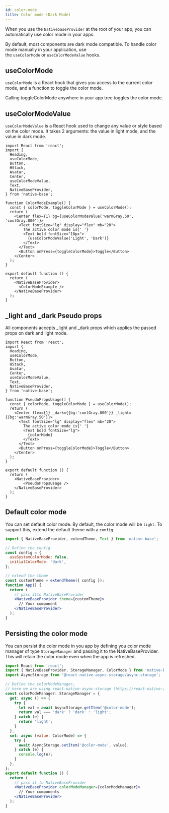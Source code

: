 ```yaml
---
id: color-mode
title: Color mode (Dark Mode)
---
```


When you use the `NativebaseProvider` at the root of your app, you can automatically use color mode in your apps.

By default, most components are dark mode compatible. To handle color mode manually in your application, use the `useColorMode` or `useColorModeValue` hooks.

## useColorMode

`useColorMode` is a React hook that gives you access to the current color mode, and a function to toggle the color mode.

Calling toggleColorMode anywhere in your app tree toggles the color mode.

## useColorModeValue

`useColorModeValue` is a React hook used to change any value or style based on the color mode. It takes 2 arguments: the value in light mode, and the value in dark mode.

```SnackPlayer name=ColorMode%20Usage
import React from 'react';
import {
  Heading,
  useColorMode,
  Button,
  HStack,
  Avatar,
  Center,
  useColorModeValue,
  Text,
  NativeBaseProvider,
} from 'native-base';

function ColorModeExample() {
  const { colorMode, toggleColorMode } = useColorMode();
  return (
    <Center flex={1} bg={useColorModeValue('warmGray.50', 'coolGray.800')}>
      <Text fontSize="lg" display="flex" mb="20">
        The active color mode is{' '}
        <Text bold fontSize="18px">
          {useColorModeValue('Light', 'Dark')}
        </Text>
      </Text>
      <Button onPress={toggleColorMode}>Toggle</Button>
    </Center>
  );
}

export default function () {
  return (
    <NativeBaseProvider>
      <ColorModeExample />
    </NativeBaseProvider>
  );
}

```

## \_light and \_dark Pseudo props

All components accepts \_light and \_dark props which applies the passed props on dark and light mode.

```SnackPlayer name=PseudoProps%20Usage
import React from 'react';
import {
  Heading,
  useColorMode,
  Button,
  HStack,
  Avatar,
  Center,
  useColorModeValue,
  Text,
  NativeBaseProvider,
} from 'native-base';

function PseudoPropsUsage() {
  const { colorMode, toggleColorMode } = useColorMode();
  return (
    <Center flex={1} _dark={{bg:'coolGray.800'}} _light={{bg:'warmGray.50'}}>
      <Text fontSize="lg" display="flex" mb="20">
        The active color mode is{' '}
        <Text bold fontSize="lg">
          {colorMode}
        </Text>
      </Text>
      <Button onPress={toggleColorMode}>Toggle</Button>
    </Center>
  );
}

export default function () {
  return (
    <NativeBaseProvider>
        <PseudoPropsUsage />
    </NativeBaseProvider>
  );
}

```

## Default color mode

You can set default color mode. By default, the color mode will be `light`. To support this, extend the default theme with a `config`

```jsx
import { NativeBaseProvider, extendTheme, Text } from 'native-base';

// Define the config
const config = {
  useSystemColorMode: false,
  initialColorMode: 'dark',
};

// extend the theme
const customTheme = extendTheme({ config });
function App() {
  return (
    // pass itto NativeBaseProvider
    <NativeBaseProvider theme={customTheme}>
      // Your component
    </NativeBaseProvider>
  );
}
```

## Persisting the color mode

You can persist the color mode in you app by defining you color mode manager of type `StorageManager` and passing it to the NativeBaseProvider. This will retain the color mode even when the app is refreshed.

```jsx
import React from 'react';
import { NativeBaseProvider, StorageManager, ColorMode } from 'native-base';
import AsyncStorage from '@react-native-async-storage/async-storage';

// Define the colorModeManager,
// here we are using react-native-async-storage (https://react-native-async-storage.github.io/async-storage/)
const colorModeManager: StorageManager = {
  get: async () => {
    try {
      let val = await AsyncStorage.getItem('@color-mode');
      return val === 'dark' ? 'dark' : 'light';
    } catch (e) {
      return 'light';
    }
  },
  set: async (value: ColorMode) => {
    try {
      await AsyncStorage.setItem('@color-mode', value);
    } catch (e) {
      console.log(e);
    }
  },
};
export default function () {
  return (
    // pass it to NativeBaseProvider
    <NativeBaseProvider colorModeManager={colorModeManager}>
      // Your components
    </NativeBaseProvider>
  );
}
```
